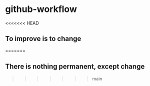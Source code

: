 # github-workflow
<<<<<<< HEAD
## To improve is to change
=======
## There is nothing permanent, except change
>>>>>>> main
